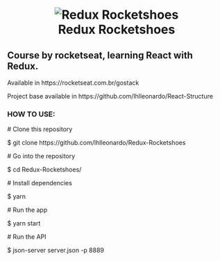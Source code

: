 <h1 align="center">
    <img alt="Redux Rocketshoes" src="https://camo.githubusercontent.com/e42868e1d9b1290402ecdcd17b831a281a28f2a7/68747470733a2f2f7265732e636c6f7564696e6172792e636f6d2f6c756b656d6f72616c65732f696d6167652f75706c6f61642f76313536323639363030302f726561646d655f6c6f676f732f72656163742d726f636b657473686f65735f6a79316c7a652e706e67" />
    <br>
    Redux Rocketshoes
</h1>
<h2>Course by rocketseat, learning React with Redux.</h2>
<p>Available in https://rocketseat.com.br/gostack</p>
<p>Project base available in https://github.com/lhlleonardo/React-Structure</p>
<h3>HOW TO USE:</h3>

<span># Clone this repository</span>
<p>$ git clone https://github.com/lhlleonardo/Redux-Rocketshoes</p>

<span># Go into the repository</span>
<p>$ cd Redux-Rocketshoes/</p>

<span># Install dependencies</span>
<p>$ yarn</p>

<span># Run the app</span>
<p>$ yarn start</p>

<span># Run the API</span>
<p>$ json-server server.json -p 8889</p>
